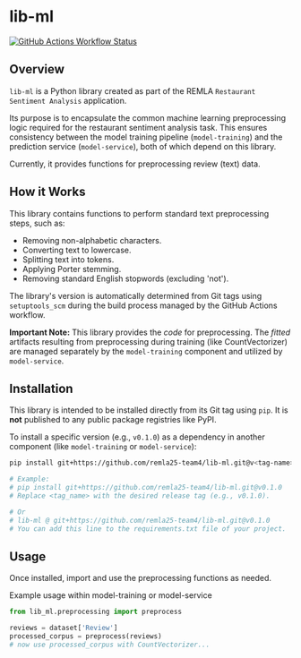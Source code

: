 # lib-ml

[![GitHub Actions Workflow Status](https://github.com/remla25-team4/lib-ml/actions/workflows/release.yml/badge.svg)](https://github.com/remla25-team4/lib-ml/actions/workflows/release.yml)

## Overview

`lib-ml` is a Python library created as part of the REMLA `Restaurant Sentiment Analysis` application.

Its purpose is to encapsulate the common machine learning preprocessing logic required for the restaurant sentiment analysis task. This ensures consistency between the model training pipeline (`model-training`) and the prediction service (`model-service`), both of which depend on this library.

Currently, it provides functions for preprocessing review (text) data.

## How it Works

This library contains functions to perform standard text preprocessing steps, such as:

* Removing non-alphabetic characters.
* Converting text to lowercase.
* Splitting text into tokens.
* Applying Porter stemming.
* Removing standard English stopwords (excluding 'not').

The library's version is automatically determined from Git tags using `setuptools_scm` during the build process managed by the GitHub Actions workflow.

**Important Note:** This library provides the *code* for preprocessing. The *fitted* artifacts resulting from preprocessing during training (like CountVectorizer) are managed separately by the `model-training` component and utilized by `model-service`.

## Installation

This library is intended to be installed directly from its Git tag using `pip`. It is **not** published to any public package registries like PyPI.

To install a specific version (e.g., `v0.1.0`) as a dependency in another component (like `model-training` or `model-service`):

```bash
pip install git+https://github.com/remla25-team4/lib-ml.git@v<tag-name>

# Example:
# pip install git+https://github.com/remla25-team4/lib-ml.git@v0.1.0
# Replace <tag_name> with the desired release tag (e.g., v0.1.0). 

# Or
# lib-ml @ git+https://github.com/remla25-team4/lib-ml.git@v0.1.0 
# You can add this line to the requirements.txt file of your project.

```

## Usage
Once installed, import and use the preprocessing functions as needed.

Example usage within model-training or model-service

```python
from lib_ml.preprocessing import preprocess

reviews = dataset['Review']
processed_corpus = preprocess(reviews)
# now use processed_corpus with CountVectorizer...
```

